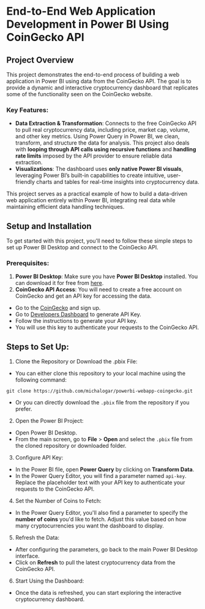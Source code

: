 # End-to-End Web Application Development in Power BI Using CoinGecko API

## Project Overview
This project demonstrates the end-to-end process of building a web application in Power BI using data from the CoinGecko API. The goal is to provide a dynamic and interactive cryptocurrency dashboard that replicates some of the functionality seen on the CoinGecko website.

### Key Features:

- **Data Extraction & Transformation**: Connects to the free CoinGecko API to pull real cryptocurrency data, including price, market cap, volume, and other key metrics. Using Power Query in Power BI, we clean, transform, and structure the data for analysis. This project also deals with **looping through API calls using recursive functions** and **handling rate limits** imposed by the API provider to ensure reliable data extraction.
- **Visualizations**: The dashboard uses **only native Power BI visuals**, leveraging Power BI’s built-in capabilities to create intuitive, user-friendly charts and tables for real-time insights into cryptocurrency data.

This project serves as a practical example of how to build a data-driven web application entirely within Power BI, integrating real data while maintaining efficient data handling techniques.

## Setup and Installation
To get started with this project, you'll need to follow these simple steps to set up Power BI Desktop and connect to the CoinGecko API.

### Prerequisites:
1. **Power BI Desktop**: Make sure you have **Power BI Desktop** installed. You can download it for free from [here](https://www.microsoft.com/en-us/download/details.aspx?id=58494).
2. **CoinGecko API Access**: You will need to create a free account on CoinGecko and get an API key for accessing the data.
- Go to the [CoinGecko](https://www.coingecko.com/) and sign up.
- Go to [Developers Dashboard](https://www.coingecko.com/en/developers/dashboard) to generate API Key.
- Follow the instructions to generate your API key.
- You will use this key to authenticate your requests to the CoinGecko API.

## Steps to Set Up:
1. Clone the Repository or Download the .pbix File:
- You can either clone this repository to your local machine using the following command:
```
git clone https://github.com/michalogar/powerbi-webapp-coingecko.git
```
- Or you can directly download the `.pbix` file from the repository if you prefer.
2. Open the Power BI Project:
- Open Power BI Desktop.
- From the main screen, go to **File** > **Open** and select the `.pbix` file from the cloned repository or downloaded folder.
3. Configure API Key:
- In the Power BI file, open **Power Query** by clicking on **Transform Data**.
- In the Power Query Editor, you will find a parameter named `api-key`. Replace the placeholder text with your API key to authenticate your requests to the CoinGecko API.
4. Set the Number of Coins to Fetch:
- In the Power Query Editor, you'll also find a parameter to specify the **number of coins** you'd like to fetch. Adjust this value based on how many cryptocurrencies you want the dashboard to display.
5. Refresh the Data:
- After configuring the parameters, go back to the main Power BI Desktop interface.
- Click on **Refresh** to pull the latest cryptocurrency data from the CoinGecko API.
6. Start Using the Dashboard:
- Once the data is refreshed, you can start exploring the interactive cryptocurrency dashboard.

